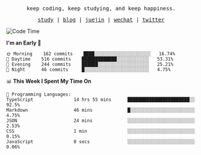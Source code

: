 <p align="center">
  <samp>
    <span>keep coding, keep studying, and keep happiness.</span>
  </samp>
</p>

<p align="center">
  <samp>
    <a href="https://github.com/ouduidui/fe-study">study</a> |
    <a href="https://deweyou.me">blog</a>  |
    <a href="https://juejin.cn/user/4309700183594366">juejin</a> |
    <a href="https://user-images.githubusercontent.com/54696834/165071004-6509e3f2-90c3-448c-9d92-3da42b0c2021.jpeg">wechat</a> |
    <a href="https://twitter.com/ouduidui">twitter</a>
  </samp>
</p>

<!--START_SECTION:waka-->
![Code Time](http://img.shields.io/badge/Code%20Time-2%2C238%20hrs%2045%20mins-blue)

**I'm an Early 🐤** 

```text
🌞 Morning    162 commits    ████░░░░░░░░░░░░░░░░░░░░░   16.74% 
🌆 Daytime    516 commits    █████████████░░░░░░░░░░░░   53.31% 
🌃 Evening    244 commits    ██████░░░░░░░░░░░░░░░░░░░   25.21% 
🌙 Night      46 commits     █░░░░░░░░░░░░░░░░░░░░░░░░   4.75%

```


📊 **This Week I Spent My Time On** 

```text
💬 Programming Languages: 
TypeScript               14 hrs 55 mins      ███████████████████████░░   92.5% 
Markdown                 46 mins             █░░░░░░░░░░░░░░░░░░░░░░░░   4.75% 
JSON                     24 mins             ░░░░░░░░░░░░░░░░░░░░░░░░░   2.53% 
CSS                      1 min               ░░░░░░░░░░░░░░░░░░░░░░░░░   0.15% 
JavaScript               0 secs              ░░░░░░░░░░░░░░░░░░░░░░░░░   0.06%

```


<!--END_SECTION:waka-->
